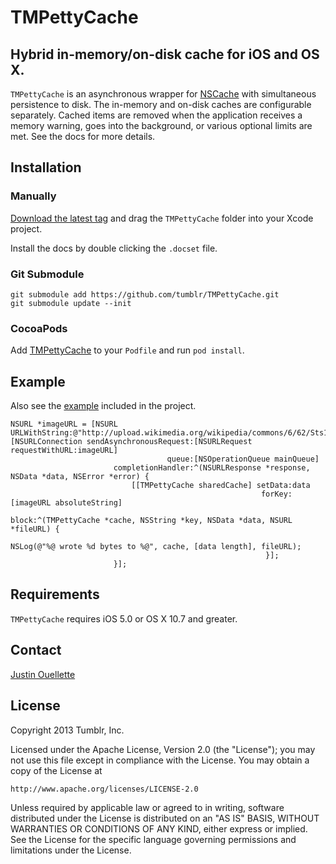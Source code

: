 # TMPettyCache #

## Hybrid in-memory/on-disk cache for iOS and OS X. ##

`TMPettyCache` is an asynchronous wrapper for [NSCache](https://developer.apple.com/library/ios/#documentation/Cocoa/Reference/NSCache_Class/Reference/Reference.html) with simultaneous persistence to disk. The in-memory and on-disk caches are configurable separately. Cached items are removed when the application receives a memory warning, goes into the background, or various optional limits are met. See the docs for more details.

## Installation  ##

### Manually ####

[Download the latest tag](https://github.com/tumblr/TMPettyCache/tags) and drag the `TMPettyCache` folder into your Xcode project.

Install the docs by double clicking the `.docset` file.

### Git Submodule ###

    git submodule add https://github.com/tumblr/TMPettyCache.git
    git submodule update --init

### CocoaPods ###

Add [TMPettyCache](http://cocoapods.org/?q=name%3ATMPettyCache) to your `Podfile` and run `pod install`.

## Example ##

Also see the [example](example/) included in the project.

    NSURL *imageURL = [NSURL URLWithString:@"http://upload.wikimedia.org/wikipedia/commons/6/62/Sts114_033.jpg"];
    [NSURLConnection sendAsynchronousRequest:[NSURLRequest requestWithURL:imageURL]
                                       queue:[NSOperationQueue mainQueue]
                           completionHandler:^(NSURLResponse *response, NSData *data, NSError *error) {
                               [[TMPettyCache sharedCache] setData:data
                                                            forKey:[imageURL absoluteString]
                                                             block:^(TMPettyCache *cache, NSString *key, NSData *data, NSURL *fileURL) {
                                                                 NSLog(@"%@ wrote %d bytes to %@", cache, [data length], fileURL);
                                                             }];
                           }];

## Requirements ##

`TMPettyCache` requires iOS 5.0 or OS X 10.7 and greater.

## Contact ##

[Justin Ouellette](mailto:jstn@tumblr.com)

## License ##

Copyright 2013 Tumblr, Inc.

Licensed under the Apache License, Version 2.0 (the "License");
you may not use this file except in compliance with the License.
You may obtain a copy of the License at

    http://www.apache.org/licenses/LICENSE-2.0

Unless required by applicable law or agreed to in writing, software
distributed under the License is distributed on an "AS IS" BASIS,
WITHOUT WARRANTIES OR CONDITIONS OF ANY KIND, either express or implied.
See the License for the specific language governing permissions and
limitations under the License.

